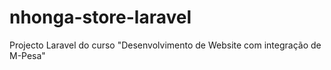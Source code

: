 # nhonga-store-laravel
 Projecto Laravel do curso "Desenvolvimento de Website com integração de M-Pesa"

